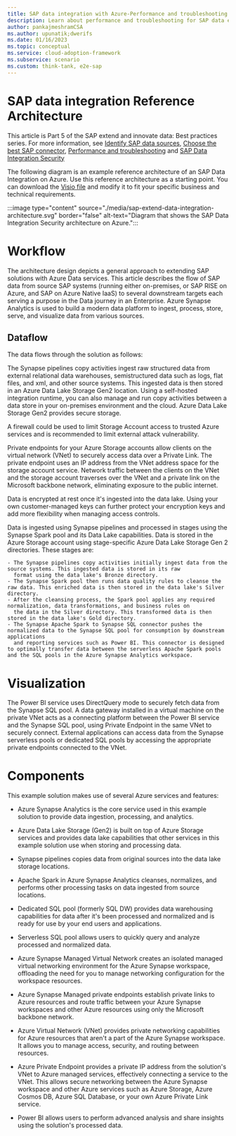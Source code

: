 ```yaml
---
title: SAP data integration with Azure-Performance and troubleshooting
description: Learn about performance and troubleshooting for SAP data extraction with Azure connectors.
author: pankajmeshramCSA
ms.author: upunatik;dwerifs
ms.date: 01/16/2023
ms.topic: conceptual
ms.service: cloud-adoption-framework
ms.subservice: scenario
ms.custom: think-tank, e2e-sap
---
```


# SAP data integration Reference Architecture

This article is Part 5 of the SAP extend and innovate data: Best practices series. For more information, see [Identify SAP data sources](./sap-lza-identify-sap-data-sources.md), [Choose the best SAP connector](./sap-lza-choose-azure-connectors.md), [Performance and troubleshooting](./sap-lza-data-extraction-performance-troubleshooting.md) and [SAP Data Integration Security](./sap-lza-data-integration-security.md)


The following diagram is an example reference architecture of an SAP Data Integration on Azure. Use this reference architecture as a starting point. You can download the [Visio file](https://raw.githubusercontent.com/microsoft/CloudAdoptionFramework/master/ready/sap-extend-data-integration-architecture.vsdx) and modify it to fit your specific business and technical requirements. 

:::image type="content" source="./media/sap-extend-data-integration-architecture.svg" border="false" alt-text="Diagram that shows the SAP Data Integration Security architecture on Azure.":::

# Workflow 

The architecture design depicts a general approach to extending SAP solutions with Azure Data services. This article describes the flow of SAP data from source SAP systems (running either on-premises, or SAP RISE on Azure, and SAP on Azure Native IaaS) to several downstream targets each serving a purpose in the Data journey in an Enterprise. Azure Synapse Analytics is used to build a modern data platform to ingest, process, store, serve, and visualize data from various sources. 

## Dataflow 

The data flows through the solution as follows: 

The Synapse pipelines copy activities ingest raw structured data from external relational data warehouses, semistructured data such as logs, flat files, and xml, and other source systems. This ingested data is then stored in an Azure Data Lake Storage Gen2 location. Using a self-hosted integration runtime, you can also manage and run copy activities between a data store in your on-premises environment and the cloud. Azure Data Lake Storage Gen2 provides secure storage. 

A firewall could be used to limit Storage Account access to trusted Azure services and is recommended to limit external attack vulnerability. 

Private endpoints for your Azure Storage accounts allow clients on the virtual network (VNet) to securely access data over a Private Link. The private endpoint uses an IP address from the VNet address space for the storage account service. Network traffic between the clients on the VNet and the storage account traverses over the VNet and a private link on the Microsoft backbone network, eliminating exposure to the public internet. 

Data is encrypted at rest once it's ingested into the data lake. Using your own customer-managed keys can further protect your encryption keys and add more flexibility when managing access controls. 

Data is ingested using Synapse pipelines and processed in stages using the Synapse Spark pool and its Data Lake capabilities. Data is stored in the Azure Storage account using stage-specific Azure Data Lake Storage Gen 2 directories. These stages are:

    - The Synapse pipelines copy activities initially ingest data from the source systems. This ingested data is stored in its raw
      format using the data lake's Bronze directory. 
    - The Synapse Spark pool then runs data quality rules to cleanse the raw data. This enriched data is then stored in the data lake's Silver directory. 
    - After the cleansing process, the Spark pool applies any required normalization, data transformations, and business rules on 
      the data in the Silver directory. This transformed data is then stored in the data lake's Gold directory. 
    - The Synapse Apache Spark to Synapse SQL connector pushes the normalized data to the Synapse SQL pool for consumption by downstream applications 
      and reporting services such as Power BI. This connector is designed to optimally transfer data between the serverless Apache Spark pools and the SQL pools in the Azure Synapse Analytics workspace. 

 
# Visualization 
The Power BI service uses DirectQuery mode to securely fetch data from the Synapse SQL pool. A data gateway installed in a virtual machine on the private VNet acts as a connecting platform between the Power BI service and the Synapse SQL pool, using Private Endpoint in the same VNet to securely connect. 
External applications can access data from the Synapse serverless pools or dedicated SQL pools by accessing the appropriate private endpoints connected to the VNet. 

# Components
This example solution makes use of several Azure services and features: 

  - Azure Synapse Analytics is the core service used in this example solution to provide data ingestion, processing, and analytics. 

  - Azure Data Lake Storage (Gen2) is built on top of Azure Storage services and provides data lake capabilities that other services in this example solution use when storing and processing data. 

  - Synapse pipelines copies data from original sources into the data lake storage locations. 

  - Apache Spark in Azure Synapse Analytics cleanses, normalizes, and performs other processing tasks on data ingested from source locations. 

  - Dedicated SQL pool (formerly SQL DW) provides data warehousing capabilities for data after it's been processed and normalized and is ready 
    for use by your end users and applications. 

  - Serverless SQL pool allows users to quickly query and analyze processed and normalized data. 

  - Azure Synapse Managed Virtual Network creates an isolated managed virtual networking environment for the Azure Synapse workspace, offloading 
    the need for you to manage networking configuration for the workspace resources. 

  - Azure Synapse Managed private endpoints establish private links to Azure resources and route traffic between your Azure Synapse workspaces 
    and other Azure resources using only the Microsoft backbone network. 

  - Azure Virtual Network (VNet) provides private networking capabilities for Azure resources that aren't a part of the Azure Synapse workspace. 
    It allows you to manage access, security, and routing between resources. 

  - Azure Private Endpoint provides a private IP address from the solution's VNet to Azure managed services, effectively connecting a service 
    to the VNet. This allows secure networking between the Azure Synapse workspace and other Azure services such as Azure Storage, Azure Cosmos DB, Azure SQL Database, or your own Azure Private Link service. 

  - Power BI allows users to perform advanced analysis and share insights using the solution's processed data. 
